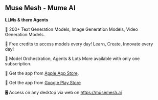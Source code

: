 ## Muse Mesh - Mume AI

**LLMs & there Agents**

🤖 200+ Text Generation Models, Image Generation Models, Video Generation Models.

🤑 Free credits to access models every day! Learn, Create, Innovate every day!

🚀 Model Orchestration, Agents & Lots More available with only one subscription.

🍎 Get the app from [Apple App Store](https://apps.apple.com/in/app/mume-ai/id6523427150).

📱 Get the app from [Google Play Store](https://play.google.com/store/apps/details?id=ai.musemesh.mume)

🖥️ Access on any desktop via web on https://musemesh.ai

